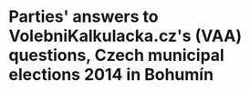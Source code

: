 # Parties' answers to VolebniKalkulacka.cz's (VAA) questions, Czech municipal elections 2014 in Bohumín